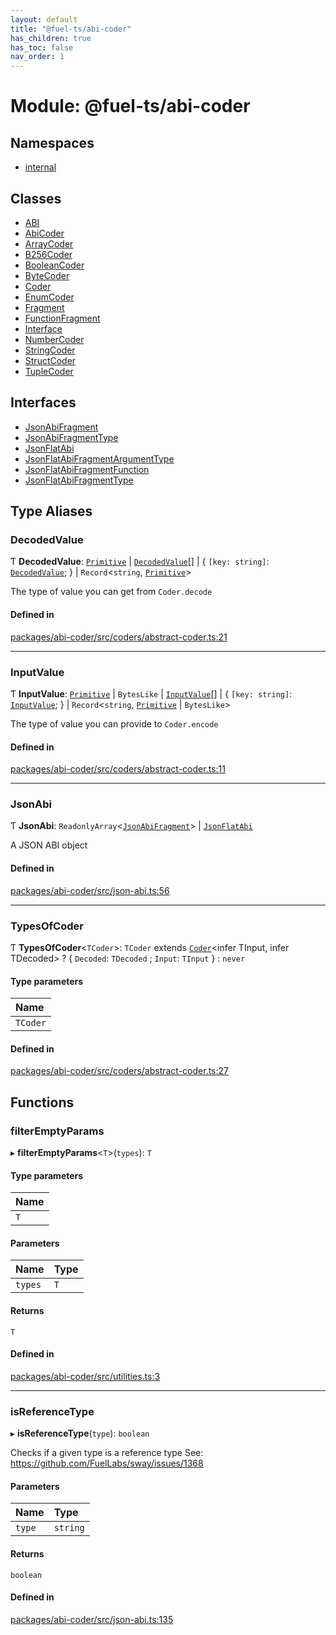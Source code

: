 ```yaml
---
layout: default
title: "@fuel-ts/abi-coder"
has_children: true
has_toc: false
nav_order: 1
---
```


# Module: @fuel-ts/abi-coder

## Namespaces

- [internal](namespaces/internal.md)

## Classes

- [ABI](classes/ABI.md)
- [AbiCoder](classes/AbiCoder.md)
- [ArrayCoder](classes/ArrayCoder.md)
- [B256Coder](classes/B256Coder.md)
- [BooleanCoder](classes/BooleanCoder.md)
- [ByteCoder](classes/ByteCoder.md)
- [Coder](classes/Coder.md)
- [EnumCoder](classes/EnumCoder.md)
- [Fragment](classes/Fragment.md)
- [FunctionFragment](classes/FunctionFragment.md)
- [Interface](classes/Interface.md)
- [NumberCoder](classes/NumberCoder.md)
- [StringCoder](classes/StringCoder.md)
- [StructCoder](classes/StructCoder.md)
- [TupleCoder](classes/TupleCoder.md)

## Interfaces

- [JsonAbiFragment](interfaces/JsonAbiFragment.md)
- [JsonAbiFragmentType](interfaces/JsonAbiFragmentType.md)
- [JsonFlatAbi](interfaces/JsonFlatAbi.md)
- [JsonFlatAbiFragmentArgumentType](interfaces/JsonFlatAbiFragmentArgumentType.md)
- [JsonFlatAbiFragmentFunction](interfaces/JsonFlatAbiFragmentFunction.md)
- [JsonFlatAbiFragmentType](interfaces/JsonFlatAbiFragmentType.md)

## Type Aliases

### DecodedValue

Ƭ **DecodedValue**: [`Primitive`](namespaces/internal.md#primitive) \| [`DecodedValue`](index.md#decodedvalue)[] \| { `[key: string]`: [`DecodedValue`](index.md#decodedvalue);  } \| `Record`<`string`, [`Primitive`](namespaces/internal.md#primitive)\>

The type of value you can get from `Coder.decode`

#### Defined in

[packages/abi-coder/src/coders/abstract-coder.ts:21](https://github.com/FuelLabs/fuels-ts/blob/master/packages/abi-coder/src/coders/abstract-coder.ts#L21)

___

### InputValue

Ƭ **InputValue**: [`Primitive`](namespaces/internal.md#primitive) \| `BytesLike` \| [`InputValue`](index.md#inputvalue)[] \| { `[key: string]`: [`InputValue`](index.md#inputvalue);  } \| `Record`<`string`, [`Primitive`](namespaces/internal.md#primitive) \| `BytesLike`\>

The type of value you can provide to `Coder.encode`

#### Defined in

[packages/abi-coder/src/coders/abstract-coder.ts:11](https://github.com/FuelLabs/fuels-ts/blob/master/packages/abi-coder/src/coders/abstract-coder.ts#L11)

___

### JsonAbi

Ƭ **JsonAbi**: `ReadonlyArray`<[`JsonAbiFragment`](interfaces/JsonAbiFragment.md)\> \| [`JsonFlatAbi`](interfaces/JsonFlatAbi.md)

A JSON ABI object

#### Defined in

[packages/abi-coder/src/json-abi.ts:56](https://github.com/FuelLabs/fuels-ts/blob/master/packages/abi-coder/src/json-abi.ts#L56)

___

### TypesOfCoder

Ƭ **TypesOfCoder**<`TCoder`\>: `TCoder` extends [`Coder`](classes/Coder.md)<infer TInput, infer TDecoded\> ? { `Decoded`: `TDecoded` ; `Input`: `TInput`  } : `never`

#### Type parameters

| Name |
| :------ |
| `TCoder` |

#### Defined in

[packages/abi-coder/src/coders/abstract-coder.ts:27](https://github.com/FuelLabs/fuels-ts/blob/master/packages/abi-coder/src/coders/abstract-coder.ts#L27)

## Functions

### filterEmptyParams

▸ **filterEmptyParams**<`T`\>(`types`): `T`

#### Type parameters

| Name |
| :------ |
| `T` |

#### Parameters

| Name | Type |
| :------ | :------ |
| `types` | `T` |

#### Returns

`T`

#### Defined in

[packages/abi-coder/src/utilities.ts:3](https://github.com/FuelLabs/fuels-ts/blob/master/packages/abi-coder/src/utilities.ts#L3)

___

### isReferenceType

▸ **isReferenceType**(`type`): `boolean`

Checks if a given type is a reference type
See: https://github.com/FuelLabs/sway/issues/1368

#### Parameters

| Name | Type |
| :------ | :------ |
| `type` | `string` |

#### Returns

`boolean`

#### Defined in

[packages/abi-coder/src/json-abi.ts:135](https://github.com/FuelLabs/fuels-ts/blob/master/packages/abi-coder/src/json-abi.ts#L135)
